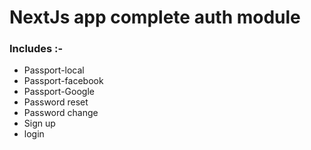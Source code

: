 # NextJs app complete auth module

### Includes :-
* Passport-local
* Passport-facebook
* Passport-Google
* Password reset
* Password change
* Sign up
* login
